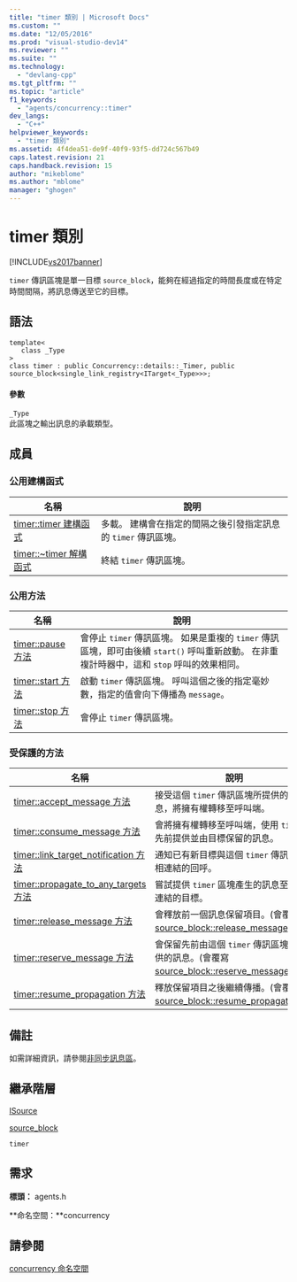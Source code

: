 ```yaml
---
title: "timer 類別 | Microsoft Docs"
ms.custom: ""
ms.date: "12/05/2016"
ms.prod: "visual-studio-dev14"
ms.reviewer: ""
ms.suite: ""
ms.technology: 
  - "devlang-cpp"
ms.tgt_pltfrm: ""
ms.topic: "article"
f1_keywords: 
  - "agents/concurrency::timer"
dev_langs: 
  - "C++"
helpviewer_keywords: 
  - "timer 類別"
ms.assetid: 4f4dea51-de9f-40f9-93f5-dd724c567b49
caps.latest.revision: 21
caps.handback.revision: 15
author: "mikeblome"
ms.author: "mblome"
manager: "ghogen"
---
```

# timer 類別
[!INCLUDE[vs2017banner](../../../assembler/inline/includes/vs2017banner.md)]

`timer` 傳訊區塊是單一目標 `source_block`，能夠在經過指定的時間長度或在特定時間間隔，將訊息傳送至它的目標。  
  
## 語法  
  
```  
template<  
   class _Type  
>  
class timer : public Concurrency::details::_Timer, public source_block<single_link_registry<ITarget<_Type>>>;  
```  
  
#### 參數  
 `_Type`  
 此區塊之輸出訊息的承載類型。  
  
## 成員  
  
### 公用建構函式  
  
|名稱|說明|  
|--------|--------|  
|[timer::timer 建構函式](../Topic/timer::timer%20Constructor.md)|多載。  建構會在指定的間隔之後引發指定訊息的 `timer` 傳訊區塊。|  
|[timer::~timer 解構函式](../Topic/timer::~timer%20Destructor.md)|終結 `timer` 傳訊區塊。|  
  
### 公用方法  
  
|名稱|說明|  
|--------|--------|  
|[timer::pause 方法](../Topic/timer::pause%20Method.md)|會停止 `timer` 傳訊區塊。  如果是重複的 `timer` 傳訊區塊，即可由後續 `start()` 呼叫重新啟動。  在非重複計時器中，這和 `stop` 呼叫的效果相同。|  
|[timer::start 方法](../Topic/timer::start%20Method.md)|啟動 `timer` 傳訊區塊。  呼叫這個之後的指定毫妙數，指定的值會向下傳播為 `message`。|  
|[timer::stop 方法](../Topic/timer::stop%20Method.md)|會停止 `timer` 傳訊區塊。|  
  
### 受保護的方法  
  
|名稱|說明|  
|--------|--------|  
|[timer::accept\_message 方法](../Topic/timer::accept_message%20Method.md)|接受這個 `timer` 傳訊區塊所提供的訊息，將擁有權轉移至呼叫端。|  
|[timer::consume\_message 方法](../Topic/timer::consume_message%20Method.md)|會將擁有權轉移至呼叫端，使用 `timer` 先前提供並由目標保留的訊息。|  
|[timer::link\_target\_notification 方法](../Topic/timer::link_target_notification%20Method.md)|通知已有新目標與這個 `timer` 傳訊區塊相連結的回呼。|  
|[timer::propagate\_to\_any\_targets 方法](../Topic/timer::propagate_to_any_targets%20Method.md)|嘗試提供 `timer` 區塊產生的訊息至所有連結的目標。|  
|[timer::release\_message 方法](../Topic/timer::release_message%20Method.md)|會釋放前一個訊息保留項目。\(會覆寫 [source\_block::release\_message](../Topic/source_block::release_message%20Method.md)\)。|  
|[timer::reserve\_message 方法](../Topic/timer::reserve_message%20Method.md)|會保留先前由這個 `timer` 傳訊區塊所提供的訊息。\(會覆寫 [source\_block::reserve\_message](../Topic/source_block::reserve_message%20Method.md)\)。|  
|[timer::resume\_propagation 方法](../Topic/timer::resume_propagation%20Method.md)|釋放保留項目之後繼續傳播。\(會覆寫 [source\_block::resume\_propagation](../Topic/source_block::resume_propagation%20Method.md)\)。|  
  
## 備註  
 如需詳細資訊，請參閱[非同步訊息區](../../../parallel/concrt/asynchronous-message-blocks.md)。  
  
## 繼承階層  
 [ISource](../../../parallel/concrt/reference/isource-class.md)  
  
 [source\_block](../../../parallel/concrt/reference/source-block-class.md)  
  
 `timer`  
  
## 需求  
 **標頭：** agents.h  
  
 **命名空間：**concurrency  
  
## 請參閱  
 [concurrency 命名空間](../../../parallel/concrt/reference/concurrency-namespace.md)